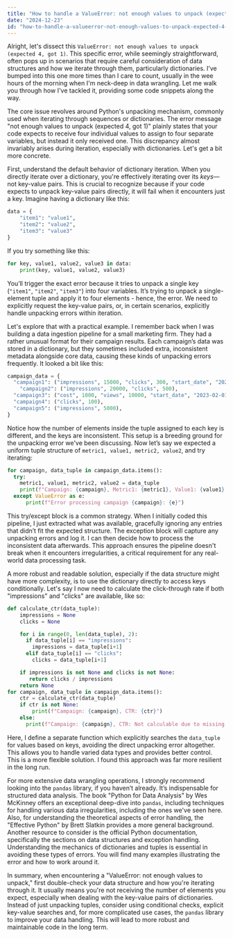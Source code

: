 ```yaml
---
title: "How to handle a ValueError: not enough values to unpack (expected 4, got 1) when working with a dictionary?"
date: "2024-12-23"
id: "how-to-handle-a-valueerror-not-enough-values-to-unpack-expected-4-got-1-when-working-with-a-dictionary"
---
```


Alright, let's dissect this `ValueError: not enough values to unpack (expected 4, got 1)`. This specific error, while seemingly straightforward, often pops up in scenarios that require careful consideration of data structures and how we iterate through them, particularly dictionaries. I’ve bumped into this one more times than I care to count, usually in the wee hours of the morning when I'm neck-deep in data wrangling. Let me walk you through how I've tackled it, providing some code snippets along the way.

The core issue revolves around Python's unpacking mechanism, commonly used when iterating through sequences or dictionaries. The error message "not enough values to unpack (expected 4, got 1)" plainly states that your code expects to receive four individual values to assign to four separate variables, but instead it only received one. This discrepancy almost invariably arises during iteration, especially with dictionaries. Let's get a bit more concrete.

First, understand the default behavior of dictionary iteration. When you directly iterate over a dictionary, you're effectively iterating over its *keys*— not key-value pairs. This is crucial to recognize because if your code expects to unpack key-value pairs directly, it will fail when it encounters just a key. Imagine having a dictionary like this:

```python
data = {
    "item1": "value1",
    "item2": "value2",
    "item3": "value3"
}
```

If you try something like this:

```python
for key, value1, value2, value3 in data:
    print(key, value1, value2, value3)
```

You’ll trigger the exact error because it tries to unpack a single key (`"item1"`, `"item2"`, `"item3"`) into four variables. It’s trying to unpack a single-element tuple and apply it to four elements - hence, the error. We need to explicitly request the key-value pairs, or, in certain scenarios, explicitly handle unpacking errors within iteration.

Let's explore that with a practical example. I remember back when I was building a data ingestion pipeline for a small marketing firm. They had a rather unusual format for their campaign results. Each campaign’s data was stored in a dictionary, but they sometimes included extra, inconsistent metadata alongside core data, causing these kinds of unpacking errors frequently. It looked a bit like this:

```python
campaign_data = {
  "campaign1": ("impressions", 15000, "clicks", 300, "start_date", "2023-01-15"),
    "campaign2": ("impressions", 20000, "clicks", 500),
  "campaign3": ("cost", 1000, "views", 10000, "start_date", "2023-02-01", "conversion", 100),
  "campaign4": ("clicks", 100),
  "campaign5": ("impressions", 5000),
}
```

Notice how the number of elements inside the tuple assigned to each key is different, and the keys are inconsistent. This setup is a breeding ground for the unpacking error we've been discussing. Now let’s say we expected a uniform tuple structure of `metric1, value1, metric2, value2`, and try iterating:

```python
for campaign, data_tuple in campaign_data.items():
  try:
    metric1, value1, metric2, value2 = data_tuple
    print(f"Campaign: {campaign}, Metric1: {metric1}, Value1: {value1}, Metric2: {metric2}, Value2: {value2}")
  except ValueError as e:
      print(f"Error processing campaign {campaign}: {e}")
```

This try/except block is a common strategy. When I initially coded this pipeline, I just extracted what was available, gracefully ignoring any entries that didn’t fit the expected structure. The exception block will capture any unpacking errors and log it. I can then decide how to process the inconsistent data afterwards. This approach ensures the pipeline doesn't break when it encounters irregularities, a critical requirement for any real-world data processing task.

A more robust and readable solution, especially if the data structure might have more complexity, is to use the dictionary directly to access keys conditionally. Let's say I now need to calculate the click-through rate if both "impressions" and "clicks" are available, like so:

```python
def calculate_ctr(data_tuple):
    impressions = None
    clicks = None

    for i in range(0, len(data_tuple), 2):
      if data_tuple[i] == "impressions":
        impressions = data_tuple[i+1]
      elif data_tuple[i] == "clicks":
        clicks = data_tuple[i+1]

    if impressions is not None and clicks is not None:
       return clicks / impressions
    return None
for campaign, data_tuple in campaign_data.items():
    ctr = calculate_ctr(data_tuple)
    if ctr is not None:
        print(f"Campaign: {campaign}, CTR: {ctr}")
    else:
      print(f"Campaign: {campaign}, CTR: Not calculable due to missing or incomplete data")
```

Here, I define a separate function which explicitly searches the `data_tuple` for values based on keys, avoiding the direct unpacking error altogether. This allows you to handle varied data types and provides better control. This is a more flexible solution. I found this approach was far more resilient in the long run.

For more extensive data wrangling operations, I strongly recommend looking into the `pandas` library, if you haven’t already. It’s indispensable for structured data analysis. The book "Python for Data Analysis" by Wes McKinney offers an exceptional deep-dive into `pandas`, including techniques for handling various data irregularities, including the ones we've seen here. Also, for understanding the theoretical aspects of error handling, the "Effective Python" by Brett Slatkin provides a more general background. Another resource to consider is the official Python documentation, specifically the sections on data structures and exception handling. Understanding the mechanics of dictionaries and tuples is essential in avoiding these types of errors. You will find many examples illustrating the error and how to work around it.

In summary, when encountering a "ValueError: not enough values to unpack," first double-check your data structure and how you're iterating through it. It usually means you're not receiving the number of elements you expect, especially when dealing with the key-value pairs of dictionaries. Instead of just unpacking tuples, consider using conditional checks, explicit key-value searches and, for more complicated use cases, the `pandas` library to improve your data handling. This will lead to more robust and maintainable code in the long term.
